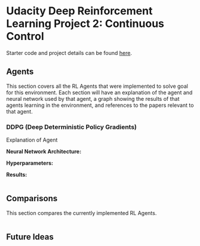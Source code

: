 # Udacity Deep Reinforcement Learning Project 2: Continuous Control
Starter code and project details can be found [here](https://github.com/udacity/deep-reinforcement-learning/tree/master/p2_continuous-control).

## Agents
This section covers all the RL Agents that were implemented to solve goal for this environment. Each section will have an explanation of the agent and neural network used by that agent,
a graph showing the results of that agents learning in the environment, and references to the papers relevant to that agent.
 
 
### DDPG (Deep Deterministic Policy Gradients)
Explanation of Agent

**Neural Network Architecture:**

**Hyperparameters:** 

**Results:**
<p align="center">
<img src="">
</p>

## Comparisons
This section compares the currently implemented RL Agents.

<p align="center">
<img src="">
</p>

## Future Ideas

